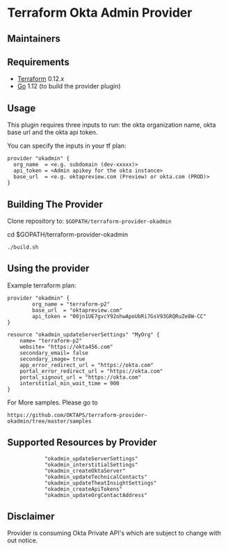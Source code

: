 # Terraform Okta Admin Provider

## Maintainers



## Requirements

- [Terraform](https://www.terraform.io/downloads.html) 0.12.x
- [Go](https://golang.org/doc/install) 1.12 (to build the provider plugin)

## Usage

This plugin requires three inputs to run: the okta organization name, okta base url and the okta api token. 

You can specify the inputs in your tf plan:

```
provider "okadmin" {
  org_name  = <e.g. subdomain (dev-xxxxx)>
  api_token = <Admin apikey for the okta instance>
  base_url  = <e.g. oktapreview.com (Preview) or okta.com (PROD)>
}
```


## Building The Provider

Clone repository to: `$GOPATH/terraform-provider-okadmin`

cd $GOPATH/terraform-provider-okadmin
```
./build.sh
```

## Using the provider

Example terraform plan:

```
provider "okadmin" {
        org_name = "terraform-p2"
        base_url  = "oktapreview.com"
        api_token = "00jn1UE7gvcY92ohwApoUbRi7GsV93GRQRuZe8W-CC"
}

resource "okadmin_updateServerSettings" "MyOrg" {
    name= "terraform-p2"
    website= "https://okta456.com"
    secondary_email= false
    secondary_image= true
    app_error_redirect_url = "https://okta.com"
    portal_error_redirect_url = "https://okta.com"
    portal_signout_url = "https://okta.com"
    interstitial_min_wait_time = 900
}
```

For More samples. Please go to 

```
https://github.com/OKTAPS/terraform-provider-okadmin/tree/master/samples
```

## Supported Resources by Provider

```
			"okadmin_updateServerSettings"
			"okadmin_interstitialSettings"
			"okadmin_createOktaServer"
			"okadmin_updateTechnicalContacts"
			"okadmin_updateTheatInsightSettings"
			"okadmin_createApiTokens"
            "okadmin_updateOrgContactAddress"
```


## Disclaimer

Provider is consuming Okta Private API's which are subject to change with out notice. 
